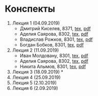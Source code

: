 # Конспекты

1. Лекция 1 (04.09.2019)
    * Дмитрий Киселев, 8371, [tex](notes/kiselev-1.tex), [pdf](notes/kiselev-1.pdf)
    * Аделия Саярова, 8302, [tex](notes/sayarova-1.tex), [pdf](notes/sayarova-1.pdf)
    * Владислав Рожков, 8301, [tex](notes/rozhkov-1.tex), [pdf](notes/rozhkov-1.pdf)
    * Богдан Бобков, 8301, [tex](notes/bobkov-1.tex), [pdf](notes/bobkov-1.pdf)
1. Лекция 2 (11.09.2019)
    * Иван Молдовану, 8301, [tex](notes/moldovanu-2.zip), [pdf](notes/moldovanu-2.pdf)
    * Аделия Саярова, 8302, [tex](notes/sayarova-2.zip), [pdf](notes/sayarova-2.pdf)
    * Никита Алымов, 8301, [tex](notes/alymov-2.zip), [pdf](notes/alymov-2.pdf)
1. Лекция 3 (18.09.2019)
    * 
1. Лекция 4 (25.09.2019)
1. Лекция 5 (2.10.2019)
1. Лекция 6 (2.09.2019)